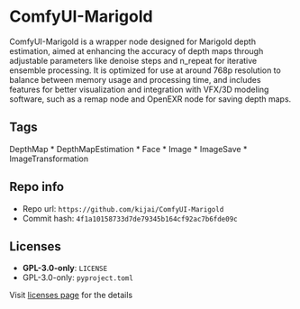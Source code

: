 # ComfyUI-Marigold
ComfyUI-Marigold is a wrapper node designed for Marigold depth estimation, aimed at enhancing the accuracy of depth maps through adjustable parameters like denoise steps and n_repeat for iterative ensemble processing. It is optimized for use at around 768p resolution to balance between memory usage and processing time, and includes features for better visualization and integration with VFX/3D modeling software, such as a remap node and OpenEXR node for saving depth maps.

## Tags
DepthMap * DepthMapEstimation * Face * Image * ImageSave * ImageTransformation

## Repo info
- Repo url: `https://github.com/kijai/ComfyUI-Marigold`
- Commit hash: `4f1a10158733d7de79345b164cf92ac7b6fde09c`

## Licenses
- **GPL-3.0-only**: `LICENSE`
- GPL-3.0-only: `pyproject.toml`

Visit [licenses page](licenses.md) for the details
